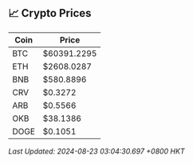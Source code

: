 ## 📈 Crypto Prices

| Coin | Price |
| ---- | ----- |
| BTC | $60391.2295 |
| ETH | $2608.0287 |
| BNB | $580.8896 |
| CRV | $0.3272 |
| ARB | $0.5566 |
| OKB | $38.1386 |
| DOGE | $0.1051 |

_Last Updated: 2024-08-23 03:04:30.697 +0800 HKT_